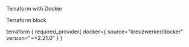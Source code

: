 Terraform with Docker

Terraform block


terraform {
	required_provider{
		docker={
			source="kreuzwerker/docker"
			version="~>2.21.0"
}
}